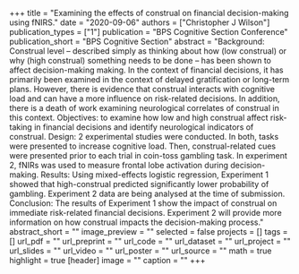 +++
title = "Examining the effects of construal on financial decision-making using fNIRS."
date = "2020-09-06"
authors = ["Christopher J Wilson"]
publication_types = ["1"]
publication = "BPS Cognitive Section Conference"
publication_short = "BPS Cognitive Section"
abstract = "Background: Construal level – described simply as thinking about how (low construal) or why (high construal) something needs to be done – has been shown to affect decision-making making. In the context of financial decisions, it has primarily been examined in the context of delayed gratification or long-term plans. However, there is evidence that construal interacts with cognitive load and can have a more influence on risk-related decisions. In addition, there is a death of work examining neurological correlates of construal in this context. Objectives: to examine how low and high construal affect risk-taking in financial decisions and identify neurological indicators of construal. Design: 2 experimental studies were conducted. In both, tasks were presented to increase cognitive load. Then, construal-related cues were presented prior to each trial in coin-toss gambling task. In experiment 2, fNIRs was used to measure frontal lobe activation during decision-making. Results:  Using mixed-effects logistic regression, Experiment 1 showed that high-construal predicted significantly lower probability of gambling. Experiment 2 data are being analysed at the time of submission. Conclusion: The results of Experiment 1 show the impact of construal on immediate risk-related financial decisions. Experiment 2 will provide more information on how construal impacts the decision-making process."
abstract_short = ""
image_preview = ""
selected = false
projects = []
tags = []
url_pdf = ""
url_preprint = ""
url_code = ""
url_dataset = ""
url_project = ""
url_slides = ""
url_video = ""
url_poster = ""
url_source = ""
math = true
highlight = true
[header]
image = ""
caption = ""
+++
